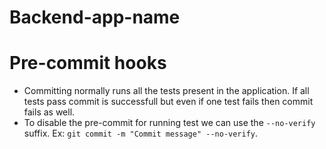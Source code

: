 # Backend-app-name

# Pre-commit hooks

- Committing normally runs all the tests present in the application. If all tests pass commit is successfull but even if one test fails then commit fails as well.
- To disable the pre-commit for running test we can use the `--no-verify` suffix. Ex: `git commit -m "Commit message" --no-verify`.
